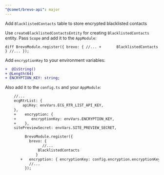 ```yaml
---
"@comet/brevo-api": major
---
```


Add `BlacklistedContacts` table to store encrypted blacklisted contacts

Use `createBlacklistedContactsEntity` for creating `BlacklistedContacts` entity. Pass `Scope` and add it to the `AppModule`:

`diff
          BrevoModule.register({
            brevo: {
                  //...
      +       BlacklistedContacts
               }
            //...
          });
    `

Add `encryptionKey` to your environment variables:

```diff
+  @IsString()
+ @Length(64)
+ ENCRYPTION_KEY: string;
```

Also add it to the `config.ts` and your `AppModule`:

```diff
    //...
    ecgRtrList: {
        apiKey: envVars.ECG_RTR_LIST_API_KEY,
    },
    +    encryption: {
    +       encryptionKey: envVars.ENCRYPTION_KEY,
    +    },
    sitePreviewSecret: envVars.SITE_PREVIEW_SECRET,
```

```diff
         BrevoModule.register({
           brevo: {
                 //...
               BlacklistedContacts
              }
       +   encryption: { encryptionKey: config.encryption.encryptionKey },
           //...
         });
```
